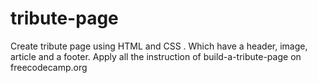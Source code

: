 # tribute-page
Create tribute page using HTML and CSS . Which have a header, image, article and a footer. Apply all the instruction of build-a-tribute-page on freecodecamp.org
